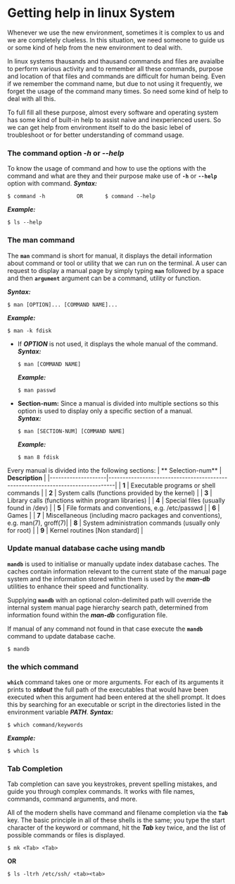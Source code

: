 # Getting help in linux System

Whenever we use the new environment, sometimes it is complex to us and we are completely clueless. In this situation, we need someone to guide us or some kind of help from the new environment to deal with. 

In linux systems thausands and thausand commands and files are avaialbe to perform various activity and to remember all these commands, purpose and location of that files and commands are difficult for human being. Even if we remember the command name, but due to not using it frequently, we forget the usage of the command many times. So need some kind of help to deal with all this.


To full fill all these purpose, almost every software and operating system has some kind of built-in help to assist naive and inexperienced users. So we can get help from environment itself to do the basic lebel of troubleshoot or for better understanding of command usage.


### The command option **_-h_** or **_--help_**
To know the usage of command and how to use the options with the command and what are they and their purpose make use of **` -h `** or **` --help `** option with command.
**_Syntax:_** <br>
```
$ command -h          OR       $ command --help
```
**_Example:_** <br>
```
$ ls --help
```


### The man command
The **` man `** command is short for manual, it displays the detail information about command or tool or utility that we can run on
the terminal. A user can request to display a manual page by simply typing **` man `** followed by a space and then **` argument `** argument can be a command, utility or function. <br>

**_Syntax:_** <br>
```
$ man [OPTION]... [COMMAND NAME]...
```
**_Example:_** <br>
```
$ man -k fdisk
```
  - If **_OPTION_** is not used, it displays the whole manual of the command. <br>
    **_Syntax:_** <br>
    ```
    $ man [COMMAND NAME]
    ```
    **_Example:_** <br>
    ```
    $ man passwd
    ```
  - **Section-num:** Since a manual is divided into multiple sections so this option is used to display
only a specific section of a manual. <br>
    **_Syntax:_** <br>
    ```
    $ man [SECTION-NUM] [COMMAND NAME]
    ```
    **_Example:_** <br>
    ```
    $ man 8 fdisk
    ```

Every manual is divided into the following sections:
| ** Selection-num** | **Description**                                                                |
|--------------------|--------------------------------------------------------------------------------|
| **1**              | Executable programs or shell commands                                          |
| **2**              | System calls (functions provided by the kernel)                                |
| **3**              | Library calls (functions within program libraries)                             |
| **4**              | Special files (usually found in /dev)                                          |
| **5**              | File formats and conventions, e.g. /etc/passwd                                 |
| **6**              | Games                                                                          |
| **7**              | Miscellaneous (including macro packages and conventions), e.g. man(7), groff(7)|
| **8**              | System administration commands (usually only for root)                         |
| **9**              | Kernel routines [Non standard]                                                 |

### Update manual database cache using mandb
**` mandb `**  is  used to initialise or manually update index database caches.  The caches contain information relevant to the current state of the manual page system and the information stored within them is used by the **_man-db_** utilities to enhance their speed and functionality.

Supplying **` mandb `** with an optional colon-delimited path will override the internal system manual page hierarchy search path, determined from information found within the **_man-db_** configuration file.

If manual of any command not found in that case execute the **` mandb `** command to update database cache.
```
$ mandb
```
### the which command
**` which `** command takes one or more arguments. For each of its arguments it prints to **_stdout_** the full path of the executables that would have been executed when this argument had been entered at the shell prompt. It does this by searching for an executable or script in the directories listed in the environment variable **_PATH_**.
**_Syntax:_** <br>
```
$ which command/keywords
```
**_Example:_**
```
$ which ls
```

### Tab Completion
Tab completion can save you keystrokes, prevent spelling mistakes, and guide you through complex commands. It works with file names, commands, command arguments, and more.

All of the modern shells have command and filename completion via the **` Tab `** key. The basic principle in all of these shells is the same; you type the start character of the keyword or command, hit the **_Tab_** key twice, and the list of possible commands or files is displayed. 
```
$ mk <Tab> <Tab>
```
**OR**
```
$ ls -ltrh /etc/ssh/ <tab><tab>
```




